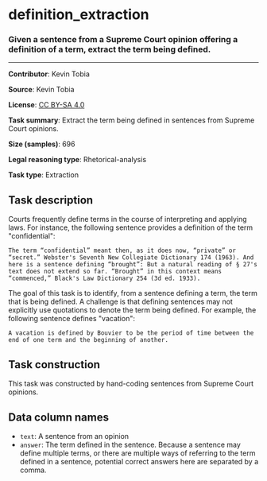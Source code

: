 # definition_extraction 

### Given a sentence from a Supreme Court opinion offering a definition of a term, extract the term being defined.
---

**Contributor**: Kevin Tobia

**Source**: Kevin Tobia

**License**: [CC BY-SA 4.0](https://creativecommons.org/licenses/by-sa/4.0/)

**Task summary**: Extract the term being defined in sentences from Supreme Court opinions.

**Size (samples)**: 696

**Legal reasoning type**: Rhetorical-analysis

**Task type**: Extraction
 
## Task description

Courts frequently define terms in the course of interpreting and applying laws. For instance, the following sentence provides a definition of the term "confidential":

```text
The term “confidential” meant then, as it does now, “private” or “secret.” Webster's Seventh New Collegiate Dictionary 174 (1963). And here is a sentence defining “brought”: But a natural reading of § 27's text does not extend so far. “Brought” in this context means “commenced,” Black's Law Dictionary 254 (3d ed. 1933).
```

The goal of this task is to identify, from a sentence defining a term, the term that is being defined. A challenge is that defining sentences may not explicitly use quotations to denote the term being defined. For example, the following sentence defines "vacation":

```text
A vacation is defined by Bouvier to be the period of time between the end of one term and the beginning of another.
```

## Task construction

This task was constructed by hand-coding sentences from Supreme Court opinions.

## Data column names

- `text`: A sentence from an opinion
- `answer`: The term defined in the sentence. Because a sentence may define multiple terms, or there are multiple ways of referring to the term defined in a sentence, potential correct answers here are separated by a comma. 
